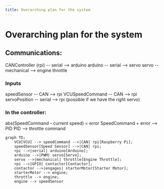 ```yaml
---
title: Overarching plan for the system
---
```

# Overarching plan for the system


## Communications:

CANController (rpi) -- serial --> arduino
arduino -- serial --> servo
servo -- mechanical --> engine throttle

### Inputs
speedSensor -- CAN --> rpi
VCUSpeedCommand -- CAN --> rpi
servoPosition -- serial --> rpi (possible if we have the right servo)

### In the controller:
abs(SpeedCommand - current speed) = error
SpeedCommand +  error --> PID
PID --> throttle command

``` mermaid
graph TD;
    VCU[VCU] --> speedCommand -->|CAN| rpi[Raspberry Pi];
    speedSensor[Speed Sensor] -->|CAN| rpi;
    rpi -->|serial| arduino[Arduino];
    arduino -->|PWM| servo[Servo];
    servo -->|mechanical| throttle[Engine Throttle];
    rpi -->|GPIO| contactor[Contactor];
    contactor -->|engages| starterMotor[Starter Motor];
    starterMotor --> engine;
    throttle --> engine;
    engine --> speedSensor

```
